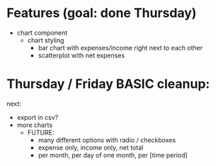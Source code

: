 # Features (goal: done Thursday)
- chart component
    - chart styling
        - bar chart with expenses/income right next to each other
        - scatterplot with net expenses

# Thursday / Friday BASIC cleanup:

next:
- export in csv?
- more charts
    - FUTURE:
        - many different options with radio / checkboxes
        - expense only, income only, net total
        - per month, per day of one month, per [time period]